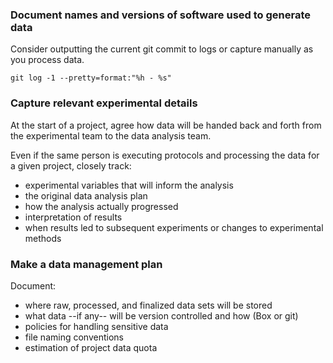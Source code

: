 ### Document names and versions of software used to generate data
Consider outputting the current git commit to logs or capture manually as you process data. 
```
git log -1 --pretty=format:"%h - %s"
```

### Capture relevant experimental details
At the start of a project, agree how data will be handed back and forth from the experimental team to the data analysis team.

Even if the same person is executing protocols and processing the data for a given project, closely track:
- experimental variables that will inform the analysis
- the original data analysis plan
- how the analysis actually progressed
- interpretation of results
- when results led to subsequent experiments or changes to experimental methods

### Make a data management plan
Document:
- where raw, processed, and finalized data sets will be stored
- what data --if any-- will be version controlled and how (Box or git)
- policies for handling sensitive data
- file naming conventions
- estimation of project data quota
